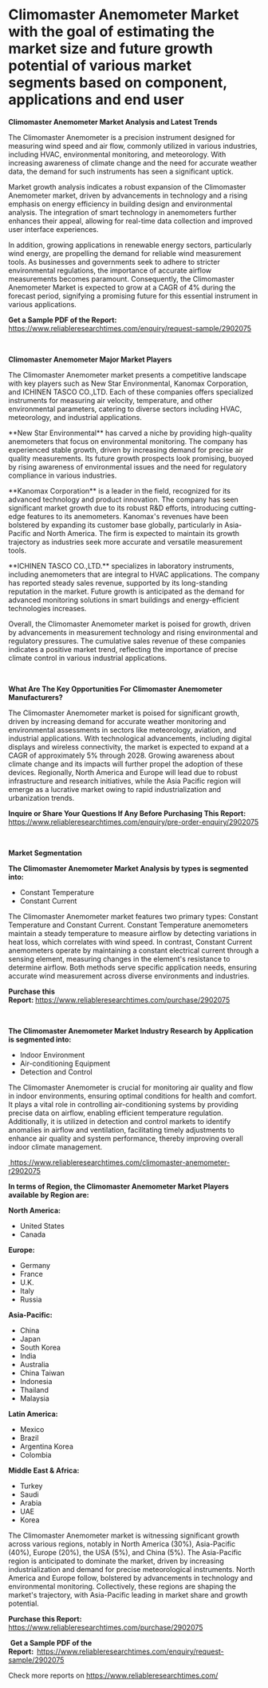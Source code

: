 <p><h1>Climomaster Anemometer Market with the goal of estimating the market size and future growth potential of various market segments based on component, applications and end user</h1></p><p><strong>Climomaster Anemometer Market Analysis and Latest Trends</strong></p>
<p><p>The Climomaster Anemometer is a precision instrument designed for measuring wind speed and air flow, commonly utilized in various industries, including HVAC, environmental monitoring, and meteorology. With increasing awareness of climate change and the need for accurate weather data, the demand for such instruments has seen a significant uptick. </p><p>Market growth analysis indicates a robust expansion of the Climomaster Anemometer market, driven by advancements in technology and a rising emphasis on energy efficiency in building design and environmental analysis. The integration of smart technology in anemometers further enhances their appeal, allowing for real-time data collection and improved user interface experiences. </p><p>In addition, growing applications in renewable energy sectors, particularly wind energy, are propelling the demand for reliable wind measurement tools. As businesses and governments seek to adhere to stricter environmental regulations, the importance of accurate airflow measurements becomes paramount. Consequently, the Climomaster Anemometer Market is expected to grow at a CAGR of 4% during the forecast period, signifying a promising future for this essential instrument in various applications.</p></p>
<p><strong>Get a Sample PDF of the Report:&nbsp;</strong> <a href="https://www.reliableresearchtimes.com/enquiry/request-sample/2902075?utm_campaign=3190&utm_medium=2&utm_source=Github&utm_content=ia&utm_term=11032025&utm_id=climomaster-anemometer">https://www.reliableresearchtimes.com/enquiry/request-sample/2902075</a></p>
<p>&nbsp;</p>
<p><strong>Climomaster Anemometer Major Market Players</strong></p>
<p><p>The Climomaster Anemometer market presents a competitive landscape with key players such as New Star Environmental, Kanomax Corporation, and ICHINEN TASCO CO.,LTD. Each of these companies offers specialized instruments for measuring air velocity, temperature, and other environmental parameters, catering to diverse sectors including HVAC, meteorology, and industrial applications.</p><p>**New Star Environmental** has carved a niche by providing high-quality anemometers that focus on environmental monitoring. The company has experienced stable growth, driven by increasing demand for precise air quality measurements. Its future growth prospects look promising, buoyed by rising awareness of environmental issues and the need for regulatory compliance in various industries.</p><p>**Kanomax Corporation** is a leader in the field, recognized for its advanced technology and product innovation. The company has seen significant market growth due to its robust R&D efforts, introducing cutting-edge features to its anemometers. Kanomax's revenues have been bolstered by expanding its customer base globally, particularly in Asia-Pacific and North America. The firm is expected to maintain its growth trajectory as industries seek more accurate and versatile measurement tools.</p><p>**ICHINEN TASCO CO.,LTD.** specializes in laboratory instruments, including anemometers that are integral to HVAC applications. The company has reported steady sales revenue, supported by its long-standing reputation in the market. Future growth is anticipated as the demand for advanced monitoring solutions in smart buildings and energy-efficient technologies increases.</p><p>Overall, the Climomaster Anemometer market is poised for growth, driven by advancements in measurement technology and rising environmental and regulatory pressures. The cumulative sales revenue of these companies indicates a positive market trend, reflecting the importance of precise climate control in various industrial applications.</p></p>
<p>&nbsp;</p>
<p><strong>What Are The Key Opportunities For Climomaster Anemometer Manufacturers?</strong></p>
<p><p>The Climomaster Anemometer market is poised for significant growth, driven by increasing demand for accurate weather monitoring and environmental assessments in sectors like meteorology, aviation, and industrial applications. With technological advancements, including digital displays and wireless connectivity, the market is expected to expand at a CAGR of approximately 5% through 2028. Growing awareness about climate change and its impacts will further propel the adoption of these devices. Regionally, North America and Europe will lead due to robust infrastructure and research initiatives, while the Asia Pacific region will emerge as a lucrative market owing to rapid industrialization and urbanization trends.</p></p>
<p><strong>Inquire or Share Your Questions If Any Before Purchasing This Report:</strong> <a href="https://www.reliableresearchtimes.com/enquiry/pre-order-enquiry/2902075?utm_campaign=3190&utm_medium=2&utm_source=Github&utm_content=ia&utm_term=11032025&utm_id=climomaster-anemometer">https://www.reliableresearchtimes.com/enquiry/pre-order-enquiry/2902075</a></p>
<p>&nbsp;</p>
<p><strong>Market Segmentation</strong></p>
<p><strong>The Climomaster Anemometer Market Analysis by types is segmented into:</strong></p>
<p><ul><li>Constant Temperature</li><li>Constant Current</li></ul></p>
<p><p>The Climomaster Anemometer market features two primary types: Constant Temperature and Constant Current. Constant Temperature anemometers maintain a steady temperature to measure airflow by detecting variations in heat loss, which correlates with wind speed. In contrast, Constant Current anemometers operate by maintaining a constant electrical current through a sensing element, measuring changes in the element's resistance to determine airflow. Both methods serve specific application needs, ensuring accurate wind measurement across diverse environments and industries.</p></p>
<p><strong>Purchase this Report:&nbsp;</strong><a href="https://www.reliableresearchtimes.com/purchase/2902075?utm_campaign=3190&utm_medium=2&utm_source=Github&utm_content=ia&utm_term=11032025&utm_id=climomaster-anemometer">https://www.reliableresearchtimes.com/purchase/2902075</a></p>
<p>&nbsp;</p>
<p><strong>The Climomaster Anemometer Market Industry Research by Application is segmented into:</strong></p>
<p><ul><li>Indoor Environment</li><li>Air-conditioning Equipment</li><li>Detection and Control</li></ul></p>
<p><p>The Climomaster Anemometer is crucial for monitoring air quality and flow in indoor environments, ensuring optimal conditions for health and comfort. It plays a vital role in controlling air-conditioning systems by providing precise data on airflow, enabling efficient temperature regulation. Additionally, it is utilized in detection and control markets to identify anomalies in airflow and ventilation, facilitating timely adjustments to enhance air quality and system performance, thereby improving overall indoor climate management.</p></p>
<p><a href="https://www.reliableresearchtimes.com/climomaster-anemometer-r2902075?utm_campaign=3190&utm_medium=2&utm_source=Github&utm_content=ia&utm_term=11032025&utm_id=climomaster-anemometer">&nbsp;https://www.reliableresearchtimes.com/climomaster-anemometer-r2902075</a></p>
<p><strong>In terms of Region, the Climomaster Anemometer Market Players available by Region are:</strong></p>
<p>
    <p> <strong> North America: </strong>
        <ul>
            <li>United States</li>
            <li>Canada</li>
        </ul>
        </p> 
    <p> <strong> Europe: </strong>
        <ul>
            <li>Germany</li>
            <li>France</li>
            <li>U.K.</li>
            <li>Italy</li>
            <li>Russia</li>
        </ul>
        </p> 
    <p> <strong> Asia-Pacific: </strong>
        <ul>
            <li>China</li>
            <li>Japan</li>
            <li>South Korea</li>
            <li>India</li>
            <li>Australia</li>
            <li>China Taiwan</li>
            <li>Indonesia</li>
            <li>Thailand</li>
            <li>Malaysia</li>
        </ul>
        </p> 
    <p> <strong> Latin America: </strong>
        <ul>
            <li>Mexico</li>
            <li>Brazil</li>
            <li>Argentina Korea</li>
            <li>Colombia</li>
        </ul>
        </p> 
    <p> <strong> Middle East & Africa: </strong>
        <ul>
            <li>Turkey</li>
            <li>Saudi</li>
            <li>Arabia</li>
            <li>UAE</li>
            <li>Korea</li>
        </ul>
    </p>
    </p>
<p><p>The Climomaster Anemometer market is witnessing significant growth across various regions, notably in North America (30%), Asia-Pacific (40%), Europe (20%), the USA (5%), and China (5%). The Asia-Pacific region is anticipated to dominate the market, driven by increasing industrialization and demand for precise meteorological instruments. North America and Europe follow, bolstered by advancements in technology and environmental monitoring. Collectively, these regions are shaping the market's trajectory, with Asia-Pacific leading in market share and growth potential.</p></p>
<p><strong>Purchase this Report: </strong><a href="https://www.reliableresearchtimes.com/purchase/2902075?utm_campaign=3190&utm_medium=2&utm_source=Github&utm_content=ia&utm_term=11032025&utm_id=climomaster-anemometer">https://www.reliableresearchtimes.com/purchase/2902075</a></p>
<p>&nbsp;<strong>Get a Sample PDF of the Report:&nbsp;&nbsp;</strong><a href="https://www.reliableresearchtimes.com/enquiry/request-sample/2902075?utm_campaign=3190&utm_medium=2&utm_source=Github&utm_content=ia&utm_term=11032025&utm_id=climomaster-anemometer">https://www.reliableresearchtimes.com/enquiry/request-sample/2902075</a></p>
<p><strong></strong></p>
<p>Check more reports on <a href="https://www.reliableresearchtimes.com/?utm_campaign=3190&utm_medium=2&utm_source=Github&utm_content=ia&utm_term=11032025&utm_id=climomaster-anemometer">https://www.reliableresearchtimes.com/</a></p>